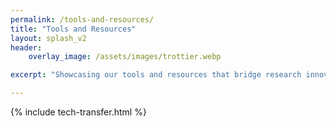 ```yaml
---
permalink: /tools-and-resources/
title: "Tools and Resources"
layout: splash_v2
header:
    overlay_image: /assets/images/trottier.webp

excerpt: "Showcasing our tools and resources that bridge research innovations with real-world applications"

---
```


{% include tech-transfer.html %}
